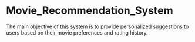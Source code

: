 # Movie_Recommendation_System
The main objective of this system is to provide personalized suggestions to users based on their movie preferences and rating history.
